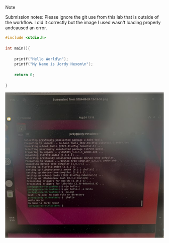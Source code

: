 > [!NOTE]
> Submission notes: Please ignore the git use from this lab that is outside of the workflow. I did it correctly but the image I used wasn't loading properly andcaused an error. 

```c
#include <stdio.h>

int main(){

	printf("Hello World\n");
	printf("My Name is Jordy Hexom\n");

	return 0;

}

```
![Terminal output from Ubuntu.](assets/hello_world.jpg)
